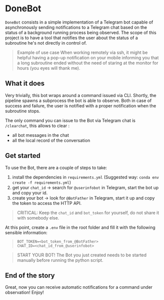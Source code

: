 # DoneBot
`DoneBot` consists in a simple implementation of a Telegram bot capable of asynchronously sending notifications to a Telegram chat based on the status of a background running process being observed.
The scope of this project is to have a tool that notifies the user about the status of a subroutine he's not directly in control of.

> Example of use case
> When working remotely via ssh, it might be helpful having a pop-up notification on your mobile informing you that a long subroutine ended without the need of staring at the monitor for hours (you eyes will thank me).

## What it does
Very trivially, this bot wraps around a command issued via CLI. 
Shortly, the pipeline spawns a subprocess the bot is able to observe. Both in case of success and failure, the user is notified with a proper notification when the subroutine stops.

The only command you can issue to the Bot via Telegram chat is `/clearchat`, this allows to clear :
  - all bot messages in the chat
  - all the local record of the conversation

## Get started
To use the Bot, there are a couple of steps to take:
  1. install the dependencies in `requirements.yml` (Suggested way: `conda env create -f requirements.yml`)
  2. get your `chat_id` -> search for `@userinfobot` in Telegram, start the bot up and copy your id.
  3. create your bot -> look for `@BotFather` in Telegram, start it up and copy the token to access the HTTP API.

  > CRITICAL: Keep the `chat_id` and `bot_token` for yourself, do not share it with somebody else.

At this point, create a `.env` file in the root folder and fill it with the following sensible information:

>```.env
>BOT_TOKEN=<bot_token_from_@BotFather>
>CHAT_ID=<chat_id_from_@userinfobot>
>```


> START YOUR BOT!
> The Bot you just created needs to be started manually before running the python script.

## End of the story
Great, now you can receive automatic notifications for a command under observation! Enjoy!

